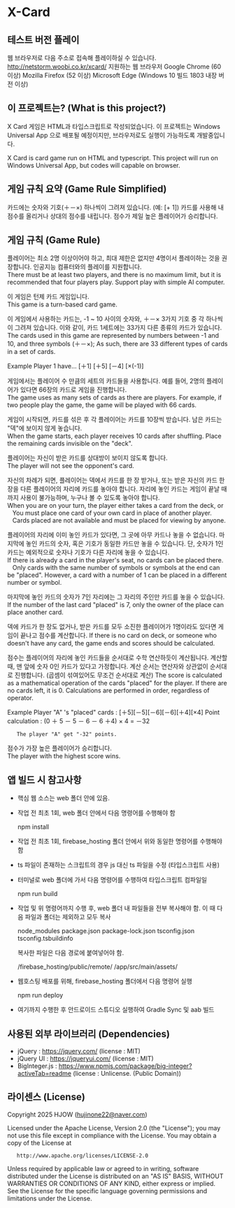 # X-Card

## 테스트 버전 플레이

웹 브라우저로 다음 주소로 접속해 플레이하실 수 있습니다.
  http://netstorm.woobi.co.kr/xcard/
지원하는 웹 브라우저
  Google Chrome (60 이상)
  Mozilla Firefox (52 이상)
  Microsoft Edge (Windows 10 빌드 1803 내장 버전 이상)

## 이 프로젝트는? (What is this project?)

   X Card 게임은 HTML과 타입스크립트로 작성되었습니다.
   이 프로젝트는 Windows Universal App 으로 배포될 예정이지만, 브라우저로도 실행이 가능하도록 개발중입니다.   
   
   X Card is card game run on HTML and typescript.
   This project will run on Windows Universal App, but codes will capable on browser.
   
## 게임 규칙 요약 (Game Rule Simplified)

   카드에는 숫자와 기호(＋－×) 하나씩이 그려져 있습니다. (예: [+ 1])
   카드를 사용해 내 점수를 올리거나 상대의 점수를 내립니다. 점수가 제일 높은 플레이어가 승리합니다.

## 게임 규칙 (Game Rule)
   
   플레이어는 최소 2명 이상이어야 하고, 최대 제한은 없지만 4명이서 플레이하는 것을 권장합니다.
   인공지능 컴퓨터와의 플레이를 지원합니다.   
   There must be at least two players, and there is no maximum limit, but it is recommended that four players play.
   Support play with simple AI computer.
   
   
   이 게임은 턴제 카드 게임입니다.   
   This game is a turn-based card game.
   
   
   이 게임에서 사용하는 카드는, -1 ~ 10 사이의 숫자와, ＋－× 3가지 기호 중 각 하나씩이 그려져 있습니다.
   이와 같이, 카드 1세트에는 33가지 다른 종류의 카드가 있습니다.   
   The cards used in this game are represented by numbers between -1 and 10, and three symbols (＋－×);
   As such, there are 33 different types of cards in a set of cards.
   
   Example
      Player 1 have... [＋1] [＋5] [－4] [×(-1)]
   
   
   게임에서는 플레이어 수 만큼의 세트의 카드들을 사용합니다.
   예를 들어, 2명의 플레이어가 있다면 66장의 카드로 게임을 진행합니다.   
   The game uses as many sets of cards as there are players.
   For example, if two people play the game, the game will be played with 66 cards.
   
   
   게임이 시작되면, 카드를 섞은 후 각 플레이어는 카드를 10장씩 받습니다.
   남은 카드는 "덱"에 보이지 않게 놓습니다.   
   When the game starts, each player receives 10 cards after shuffling.
   Place the remaining cards invisible on the "deck".
   
   
   플레이어는 자신이 받은 카드를 상대방이 보이지 않도록 합니다.   
   The player will not see the opponent's card.
   
   
   자신의 차례가 되면, 플레이어는 덱에서 카드를 한 장 받거나, 또는
   받은 자신의 카드 한 장을 다른 플레이어의 자리에 카드를 놓아야 합니다.
   자리에 놓인 카드는 게임이 끝날 때까지 사용이 불가능하며, 누구나 볼 수 있도록 놓아야 합니다.   
   When you are on your turn, the player either takes a card from the deck, or
   You must place one card of your own card in place of another player.
   Cards placed are not available and must be placed for viewing by anyone.
   
   
   플레이어의 자리에 이미 놓인 카드가 있다면, 그 곳에 아무 카드나 놓을 수 없습니다.
   마지막에 놓인 카드의 숫자, 혹은 기호가 동일한 카드만 놓을 수 있습니다.
   단, 숫자가 1인 카드는 예외적으로 숫자나 기호가 다른 자리에 놓을 수 있습니다.   
   If there is already a card in the player's seat, no cards can be placed there.
   Only cards with the same number of symbols or symbols at the end can be "placed".
   However, a card with a number of 1 can be placed in a different number or symbol.
   
   
   마지막에 놓인 카드의 숫자가 7인 자리에는 그 자리의 주인만 카드를 놓을 수 있습니다.
   If the number of the last card "placed" is 7, only the owner of the place can place another card.
   
   
   덱에 카드가 한 장도 없거나, 받은 카드를 모두 소진한 플레이어가 1명이라도 있다면 게임이 끝나고 점수를 계산합니다.
   If there is no card on deck, or someone who doesn't have any card, the game ends and scores should be calculated.
   
   
   점수는 플레이어의 자리에 놓인 카드들을 순서대로 수학 연산하듯이 계산됩니다. 계산할 때, 맨 앞에 숫자 0인 카드가 있다고 가정합니다.
   계산 순서는 연산자와 상관없이 순서대로 진행합니다. (곱셈이 섞여있어도 무조건 순서대로 계산)
   The score is calculated as a mathematical operation of the cards "placed" for the player.
   If there are no cards left, it is 0.
   Calculations are performed in order, regardless of operator.
   
   
   Example
       Player "A" 's "placed" cards : [＋5][－5][－6][－6][＋4][×4]
       Point calculation : (0 ＋ 5 － 5 － 6 － 6 ＋4) × 4 = －32
       
       The player "A" get "-32" points.
       
       
   점수가 가장 높은 플레이어가 승리합니다.   
   The player with the highest score wins.

## 앱 빌드 시 참고사항

   * 핵심 웹 소스는 web 폴더 안에 있음.
   * 작업 전 최초 1회, web 폴더 안에서 다음 명령어를 수행해야 함

     npm install

   * 작업 전 최초 1회, firebase_hosting 폴더 안에서 위와 동일한 명령어를 수행해야 함

   * ts 파일이 존재하는 스크립트의 경우 js 대신 ts 파일을 수정 (타입스크립트 사용)
   * 터미널로 web 폴더에 가서 다음 명령어를 수행하여 타입스크립트 컴파일일

     npm run build

   * 작업 및 위 명령어까지 수행 후, web 폴더 내 파일들을 전부 복사해야 함. 이 때 다음 파일과 폴더는 제외하고 모두 복사

      node_modules
      package.json
      package-lock.json
      tsconfig.json
      tsconfig.tsbuildinfo

      복사한 파일은 다음 경로에 붙여넣어야 함.

      /firebase_hosting/public/remote/
      /app/src/main/assets/
   
   * 웹호스팅 배포를 위해, firebase_hosting 폴더에서 다음 명령어 실행

     npm run deploy

   * 여기까지 수행한 후 안드로이드 스튜디오 실행하여 Gradle Sync 및 aab 빌드

## 사용된 외부 라이브러리 (Dependencies)
   * jQuery : https://jquery.com/
       (license : MIT)
   * jQuery UI : https://jqueryui.com/
       (license : MIT)
   * BigInteger.js : https://www.npmjs.com/package/big-integer?activeTab=readme
       (license : Unlicense. (Public Domain))

## 라이센스 (License)

   Copyright 2025 HJOW (hujinone22@naver.com)
   
   Licensed under the Apache License, Version 2.0 (the "License");
   you may not use this file except in compliance with the License.
   You may obtain a copy of the License at
   
       http://www.apache.org/licenses/LICENSE-2.0
   
   Unless required by applicable law or agreed to in writing, software
   distributed under the License is distributed on an "AS IS" BASIS,
   WITHOUT WARRANTIES OR CONDITIONS OF ANY KIND, either express or implied.
   See the License for the specific language governing permissions and
   limitations under the License.
